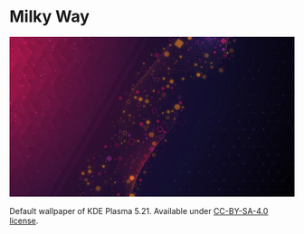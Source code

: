 # Milky Way 

![Milky Way](./MilkyWay.png)

Default wallpaper of KDE Plasma 5.21.
Available under [CC-BY-SA-4.0 license](https://creativecommons.org/licenses/by-sa/4.0/).

